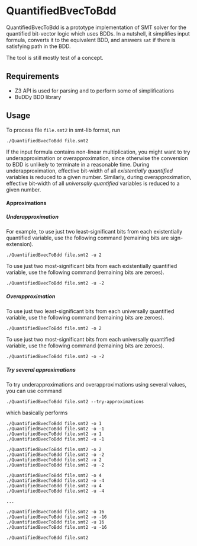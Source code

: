 # QuantifiedBvecToBdd
QuantifiedBvecToBdd is a prototype implementation of SMT solver for the quantified bit-vector logic which uses BDDs. In a nutshell, it simplifies input formula, converts it to the equivalent BDD, and answers `sat` if there is satisfying path in the BDD.

The tool is still mostly test of a concept.

## Requirements
* Z3 API is used for parsing and to perform some of simplifications
* BuDDy BDD library

## Usage
To process file `file.smt2` in smt-lib format, run

``` 
./QuantifiedBvecToBdd file.smt2
```

If the input formula contains non-linear multiplication, you might want to try underapproximation or overapproximation, since otherwise the conversion to BDD is unlikely to terminate in a reasonable time. During underapproximation, effective bit-width of all _existentially quantified_ variables is reduced to a given number. Similarly, during overapproximation, effective bit-width of all _universally quantified_ variables is reduced to a given number.

#### Approximations

##### Underapproximation
For example, to use just two least-significant bits from each existentially quantified variable, use the following command (remaining bits are sign-extension). 
```
./QuantifiedBvecToBdd file.smt2 -u 2
```

To use just two most-significant bits from each existentially quantified variable, use the following command (remaining bits are zeroes). 
```
./QuantifiedBvecToBdd file.smt2 -u -2
```

##### Overapproximation
To use just two least-significant bits from each universally quantified variable, use the following command (remaining bits are zeroes). 
```
./QuantifiedBvecToBdd file.smt2 -o 2
```

To use just two most-significant bits from each universally quantified variable, use the following command (remaining bits are zeroes). 
```
./QuantifiedBvecToBdd file.smt2 -o -2
```

##### Try several approximations
To try underapproximations and overapproximations using several values, you can use command
```
./QuantifiedBvecToBdd file.smt2 --try-approximations
```
which basically performs
```
./QuantifiedBvecToBdd file.smt2 -o 1
./QuantifiedBvecToBdd file.smt2 -o -1
./QuantifiedBvecToBdd file.smt2 -u 1
./QuantifiedBvecToBdd file.smt2 -u -1

./QuantifiedBvecToBdd file.smt2 -o 2
./QuantifiedBvecToBdd file.smt2 -o -2
./QuantifiedBvecToBdd file.smt2 -u 2
./QuantifiedBvecToBdd file.smt2 -u -2

./QuantifiedBvecToBdd file.smt2 -o 4
./QuantifiedBvecToBdd file.smt2 -o -4
./QuantifiedBvecToBdd file.smt2 -u 4
./QuantifiedBvecToBdd file.smt2 -u -4

...

./QuantifiedBvecToBdd file.smt2 -o 16
./QuantifiedBvecToBdd file.smt2 -o -16
./QuantifiedBvecToBdd file.smt2 -u 16
./QuantifiedBvecToBdd file.smt2 -u -16

./QuantifiedBvecToBdd file.smt2
```
